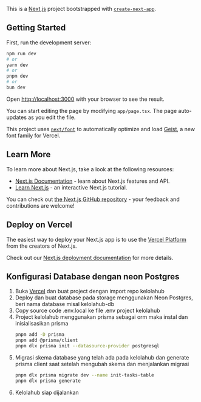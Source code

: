 This is a [Next.js](https://nextjs.org) project bootstrapped with [`create-next-app`](https://nextjs.org/docs/app/api-reference/cli/create-next-app).

## Getting Started

First, run the development server:

```bash
npm run dev
# or
yarn dev
# or
pnpm dev
# or
bun dev
```

Open [http://localhost:3000](http://localhost:3000) with your browser to see the result.

You can start editing the page by modifying `app/page.tsx`. The page auto-updates as you edit the file.

This project uses [`next/font`](https://nextjs.org/docs/app/building-your-application/optimizing/fonts) to automatically optimize and load [Geist](https://vercel.com/font), a new font family for Vercel.

## Learn More

To learn more about Next.js, take a look at the following resources:

- [Next.js Documentation](https://nextjs.org/docs) - learn about Next.js features and API.
- [Learn Next.js](https://nextjs.org/learn) - an interactive Next.js tutorial.

You can check out [the Next.js GitHub repository](https://github.com/vercel/next.js) - your feedback and contributions are welcome!

## Deploy on Vercel

The easiest way to deploy your Next.js app is to use the [Vercel Platform](https://vercel.com/new?utm_medium=default-template&filter=next.js&utm_source=create-next-app&utm_campaign=create-next-app-readme) from the creators of Next.js.

Check out our [Next.js deployment documentation](https://nextjs.org/docs/app/building-your-application/deploying) for more details.

## Konfigurasi Database dengan neon Postgres
1. Buka [Vercel](https://vercel.com/) dan buat project dengan import repo kelolahub
2. Deploy dan buat database pada storage menggunakan Neon Postgres, beri nama database misal kelolahub-db
3. Copy source code .env.local ke file .env project kelolahub
4. Project kelolahub menggunakan prisma sebagai orm maka instal dan inisialisasikan prisma
   ```bash
   pnpm add -D prisma
   pnpm add @prisma/client
   pnpm dlx prisma init --datasource-provider postgresql
   ```
5. Migrasi skema database yang telah ada pada kelolahub dan generate prisma client saat setelah mengubah skema dan menjalankan migrasi
   ```bash
   pnpm dlx prisma migrate dev --name init-tasks-table
   pnpm dlx prisma generate
   ```
6. Kelolahub siap dijalankan
